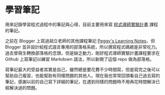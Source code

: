 # 學習筆記

用來記錄學習程式過程中的筆記與心得，目前主要用來寫 [程式導師實驗計畫](https://github.com/Lidemy/mentor-program) 課程的筆記。

之前在 Blogger 上寫過胡立老師的其他課程筆記 [Peggy's Learning Notes](http://peggyloveslearning.blogspot.com/)，但 Blogger 並非設計給程式語言專用的部落格系統，所以撰寫程式碼總是非常吃力。過去曾萌生轉換部落格的念頭，但是缺乏動力，剛好程式導師實驗計畫課程要求在 Github 上寫筆記以練習 Markdown 語法，所以新開了這個 repo 做為部落格。

寫筆記最大的受益者其實是自己，雖然總是要花費不少時間寫，但是寫完之後可以幫助自己複習，也能幫助有同樣問題的其他人。現在我也常常回頭看自己過去寫的筆記，感謝以前的自己寫下詳細的筆記，在遇到同樣的問題時不用再花時間解決已經解決過的問題。
